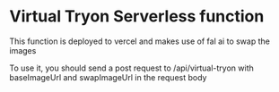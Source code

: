 # Virtual Tryon Serverless function

This function is deployed to vercel and makes use of fal ai to swap the images

To use it, you should send a post request to /api/virtual-tryon with baseImageUrl and swapImageUrl in the request body